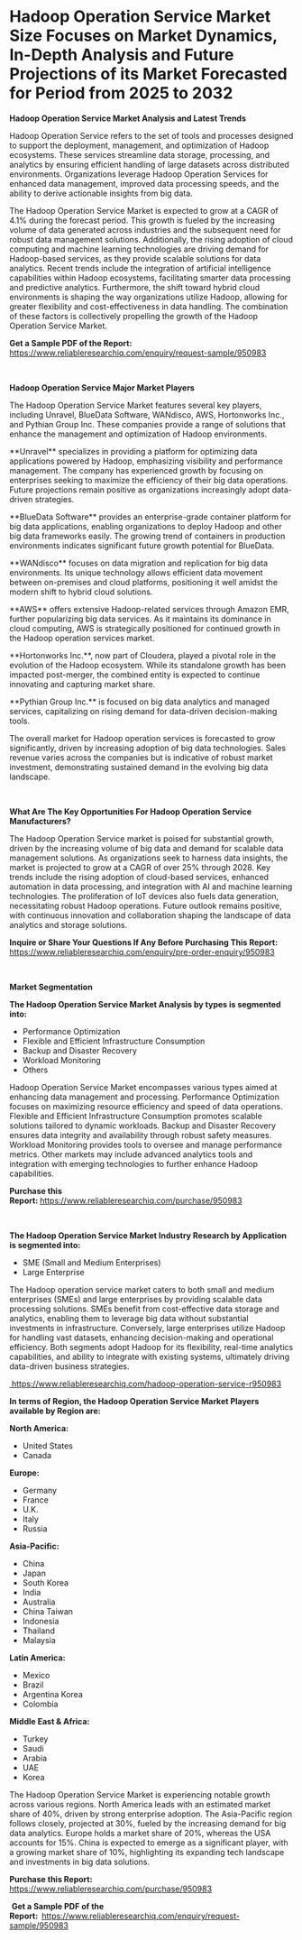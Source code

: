 <p><h1>Hadoop Operation Service Market Size Focuses on Market Dynamics, In-Depth Analysis and Future Projections of its Market Forecasted for Period from 2025 to 2032</h1></p><p><strong>Hadoop Operation Service Market Analysis and Latest Trends</strong></p>
<p><p>Hadoop Operation Service refers to the set of tools and processes designed to support the deployment, management, and optimization of Hadoop ecosystems. These services streamline data storage, processing, and analytics by ensuring efficient handling of large datasets across distributed environments. Organizations leverage Hadoop Operation Services for enhanced data management, improved data processing speeds, and the ability to derive actionable insights from big data.</p><p>The Hadoop Operation Service Market is expected to grow at a CAGR of 4.1% during the forecast period. This growth is fueled by the increasing volume of data generated across industries and the subsequent need for robust data management solutions. Additionally, the rising adoption of cloud computing and machine learning technologies are driving demand for Hadoop-based services, as they provide scalable solutions for data analytics. Recent trends include the integration of artificial intelligence capabilities within Hadoop ecosystems, facilitating smarter data processing and predictive analytics. Furthermore, the shift toward hybrid cloud environments is shaping the way organizations utilize Hadoop, allowing for greater flexibility and cost-effectiveness in data handling. The combination of these factors is collectively propelling the growth of the Hadoop Operation Service Market.</p></p>
<p><strong>Get a Sample PDF of the Report:&nbsp;</strong> <a href="https://www.reliableresearchiq.com/enquiry/request-sample/950983?utm_campaign=3199&utm_medium=2&utm_source=Github&utm_content=ia&utm_term=19042025&utm_id=hadoop-operation-service">https://www.reliableresearchiq.com/enquiry/request-sample/950983</a></p>
<p>&nbsp;</p>
<p><strong>Hadoop Operation Service Major Market Players</strong></p>
<p><p>The Hadoop Operation Service Market features several key players, including Unravel, BlueData Software, WANdisco, AWS, Hortonworks Inc., and Pythian Group Inc. These companies provide a range of solutions that enhance the management and optimization of Hadoop environments.</p><p>**Unravel** specializes in providing a platform for optimizing data applications powered by Hadoop, emphasizing visibility and performance management. The company has experienced growth by focusing on enterprises seeking to maximize the efficiency of their big data operations. Future projections remain positive as organizations increasingly adopt data-driven strategies.</p><p>**BlueData Software** provides an enterprise-grade container platform for big data applications, enabling organizations to deploy Hadoop and other big data frameworks easily. The growing trend of containers in production environments indicates significant future growth potential for BlueData.</p><p>**WANdisco** focuses on data migration and replication for big data environments. Its unique technology allows efficient data movement between on-premises and cloud platforms, positioning it well amidst the modern shift to hybrid cloud solutions.</p><p>**AWS** offers extensive Hadoop-related services through Amazon EMR, further popularizing big data services. As it maintains its dominance in cloud computing, AWS is strategically positioned for continued growth in the Hadoop operation services market.</p><p>**Hortonworks Inc.**, now part of Cloudera, played a pivotal role in the evolution of the Hadoop ecosystem. While its standalone growth has been impacted post-merger, the combined entity is expected to continue innovating and capturing market share.</p><p>**Pythian Group Inc.** is focused on big data analytics and managed services, capitalizing on rising demand for data-driven decision-making tools.</p><p>The overall market for Hadoop operation services is forecasted to grow significantly, driven by increasing adoption of big data technologies. Sales revenue varies across the companies but is indicative of robust market investment, demonstrating sustained demand in the evolving big data landscape.</p></p>
<p>&nbsp;</p>
<p><strong>What Are The Key Opportunities For Hadoop Operation Service Manufacturers?</strong></p>
<p><p>The Hadoop Operation Service market is poised for substantial growth, driven by the increasing volume of big data and demand for scalable data management solutions. As organizations seek to harness data insights, the market is projected to grow at a CAGR of over 25% through 2028. Key trends include the rising adoption of cloud-based services, enhanced automation in data processing, and integration with AI and machine learning technologies. The proliferation of IoT devices also fuels data generation, necessitating robust Hadoop operations. Future outlook remains positive, with continuous innovation and collaboration shaping the landscape of data analytics and storage solutions.</p></p>
<p><strong>Inquire or Share Your Questions If Any Before Purchasing This Report:</strong> <a href="https://www.reliableresearchiq.com/enquiry/pre-order-enquiry/950983?utm_campaign=3199&utm_medium=2&utm_source=Github&utm_content=ia&utm_term=19042025&utm_id=hadoop-operation-service">https://www.reliableresearchiq.com/enquiry/pre-order-enquiry/950983</a></p>
<p>&nbsp;</p>
<p><strong>Market Segmentation</strong></p>
<p><strong>The Hadoop Operation Service Market Analysis by types is segmented into:</strong></p>
<p><ul><li>Performance Optimization</li><li>Flexible and Efficient Infrastructure Consumption</li><li>Backup and Disaster Recovery</li><li>Workload Monitoring</li><li>Others</li></ul></p>
<p><p>Hadoop Operation Service Market encompasses various types aimed at enhancing data management and processing. Performance Optimization focuses on maximizing resource efficiency and speed of data operations. Flexible and Efficient Infrastructure Consumption promotes scalable solutions tailored to dynamic workloads. Backup and Disaster Recovery ensures data integrity and availability through robust safety measures. Workload Monitoring provides tools to oversee and manage performance metrics. Other markets may include advanced analytics tools and integration with emerging technologies to further enhance Hadoop capabilities.</p></p>
<p><strong>Purchase this Report:&nbsp;</strong><a href="https://www.reliableresearchiq.com/purchase/950983?utm_campaign=3199&utm_medium=2&utm_source=Github&utm_content=ia&utm_term=19042025&utm_id=hadoop-operation-service">https://www.reliableresearchiq.com/purchase/950983</a></p>
<p>&nbsp;</p>
<p><strong>The Hadoop Operation Service Market Industry Research by Application is segmented into:</strong></p>
<p><ul><li>SME (Small and Medium Enterprises)</li><li>Large Enterprise</li></ul></p>
<p><p>The Hadoop operation service market caters to both small and medium enterprises (SMEs) and large enterprises by providing scalable data processing solutions. SMEs benefit from cost-effective data storage and analytics, enabling them to leverage big data without substantial investments in infrastructure. Conversely, large enterprises utilize Hadoop for handling vast datasets, enhancing decision-making and operational efficiency. Both segments adopt Hadoop for its flexibility, real-time analytics capabilities, and ability to integrate with existing systems, ultimately driving data-driven business strategies.</p></p>
<p><a href="https://www.reliableresearchiq.com/hadoop-operation-service-r950983?utm_campaign=3199&utm_medium=2&utm_source=Github&utm_content=ia&utm_term=19042025&utm_id=hadoop-operation-service">&nbsp;https://www.reliableresearchiq.com/hadoop-operation-service-r950983</a></p>
<p><strong>In terms of Region, the Hadoop Operation Service Market Players available by Region are:</strong></p>
<p>
    <p> <strong> North America: </strong>
        <ul>
            <li>United States</li>
            <li>Canada</li>
        </ul>
        </p> 
    <p> <strong> Europe: </strong>
        <ul>
            <li>Germany</li>
            <li>France</li>
            <li>U.K.</li>
            <li>Italy</li>
            <li>Russia</li>
        </ul>
        </p> 
    <p> <strong> Asia-Pacific: </strong>
        <ul>
            <li>China</li>
            <li>Japan</li>
            <li>South Korea</li>
            <li>India</li>
            <li>Australia</li>
            <li>China Taiwan</li>
            <li>Indonesia</li>
            <li>Thailand</li>
            <li>Malaysia</li>
        </ul>
        </p> 
    <p> <strong> Latin America: </strong>
        <ul>
            <li>Mexico</li>
            <li>Brazil</li>
            <li>Argentina Korea</li>
            <li>Colombia</li>
        </ul>
        </p> 
    <p> <strong> Middle East & Africa: </strong>
        <ul>
            <li>Turkey</li>
            <li>Saudi</li>
            <li>Arabia</li>
            <li>UAE</li>
            <li>Korea</li>
        </ul>
    </p>
    </p>
<p><p>The Hadoop Operation Service Market is experiencing notable growth across various regions. North America leads with an estimated market share of 40%, driven by strong enterprise adoption. The Asia-Pacific region follows closely, projected at 30%, fueled by the increasing demand for big data analytics. Europe holds a market share of 20%, whereas the USA accounts for 15%. China is expected to emerge as a significant player, with a growing market share of 10%, highlighting its expanding tech landscape and investments in big data solutions.</p></p>
<p><strong>Purchase this Report: </strong><a href="https://www.reliableresearchiq.com/purchase/950983?utm_campaign=3199&utm_medium=2&utm_source=Github&utm_content=ia&utm_term=19042025&utm_id=hadoop-operation-service">https://www.reliableresearchiq.com/purchase/950983</a></p>
<p>&nbsp;<strong>Get a Sample PDF of the Report:&nbsp;&nbsp;</strong><a href="https://www.reliableresearchiq.com/enquiry/request-sample/950983?utm_campaign=3199&utm_medium=2&utm_source=Github&utm_content=ia&utm_term=19042025&utm_id=hadoop-operation-service">https://www.reliableresearchiq.com/enquiry/request-sample/950983</a></p>
<p><strong></strong></p>
<p><p></p><p></p><p></p></p>